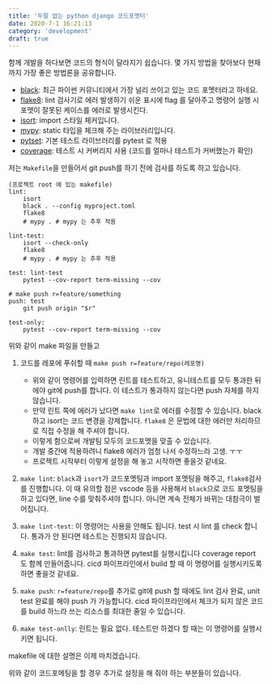 ```yaml
---
title: '두말 없는 python django 코드포멧터'
date: 2020-7-1 16:21:13
category: 'development'
draft: true
---
```


함께 개발을 하다보면 코드의 형식이 달라지기 쉽습니다. 몇 가지 방법을 찾아보다 현재까지 가장 좋은 방법론을 공유합니다.

- [black](https://github.com/psf/black): 최근 파이썬 커뮤니티에서 가장 널리 쓰이고 있는 코드 포멧터라고 하네요.
- [flake8](https://flake8.pycqa.org/en/latest/): lint 검사기로 에러 발생하기 쉬운 표시에 flag 를 달아주고 명령어 실행 시 포멧이 잘못된 케이스를 에러로 발생시킨다.
- [isort](https://github.com/timothycrosley/isort): import 스타일 체커입니다.
- [mypy](http://mypy-lang.org/): static 타입을 체크해 주는 라이브러리입니다.
- [pytset](): 기본 테스트 라이브러리를 pytest 로 적용
- [coverage](): 테스트 시 커버리지 사용 (코드를 얼마나 테스트가 커버했는가 확인)

저는 `Makefile`을 만들어서 git push를 하기 전에 검사를 하도록 하고 있습니다.

```
(프로젝트 root 에 있는 makefile)
lint:
	isort
	black . --config myproject.toml
	flake8
	# mypy . # mypy 는 추후 적용

lint-test:
	isort --check-only
	flake8
	# mypy . # mypy 는 추후 적용

test: lint-test
	pytest --cov-report term-missing --cov

# make push r=feature/something
push: test
	git push origin "$r"

test-only:
	pytest --cov-report term-missing --cov
```

위와 같이 make 파일을 만들고

1. 코드를 레포에 푸쉬할 때 `make push r=feature/repo(레포명)`

   - 위와 같이 명령어를 입력하면 린트를 테스트하고, 유니테스트를 모두 통과한 뒤에야 git에 push를 합니다. 이 테스트가 통과하지 않는다면 push 자체를 하지 않습니다.
   - 만약 린트 쪽에 에러가 났다면 `make lint`로 에러를 수정할 수 있습니다. black하고 isort는 코드 변경을 강제합니다. `flake8` 은 문법에 대한 에러만 처리하므로 직접 수정을 해 주셔야 합니다.
   - 이렇게 함으로써 개발팀 모두의 코드포멧을 맞출 수 있습니다.
   - 개발 중간에 적용하려니 flake8 에러가 엄청 나서 수정하느라 고생. ㅜㅜ
   - 프로젝트 시작부터 이렇게 설정을 해 놓고 시작하면 좋을것 같네요.

2. `make lint`: `black`과 `isort`가 코드포멧팅과 import 포멧팅을 해주고, `flake8`검사를 진행합니다. 이 때 유의할 점은 vscode 등을 사용해서 `black`으로 코드 포멧팅을 하고 있다면, line 수를 맞춰주셔야 합니다. 아니면 계속 전체가 바뀌는 대참극이 벌어집니다.

3. `make lint-test`: 이 명령어는 사용을 안해도 됩니다. test 시 lint 를 check 합니다. 통과가 안 된다면 테스트는 진행되지 않습니다.

4. `make test`: lint를 검사하고 통과하면 pytest를 실행시킵니다 coverage report 도 함께 만들어줍니다. cicd 파이프라인에서 build 할 때 이 명령어를 실행시키도록 하면 좋을것 같네요.

5. `make push`: `r=feature/repo`를 추가로 git에 push 할 때에도 lint 검사 완료, unit test 완료를 해야 push 가 가능합니다. cicd 파이프라인에서 체크가 되지 않은 코드를 build 하느라 쓰는 리소스를 최대한 줄일 수 있습니다.

6. `make test-onlly`: 린트는 필요 없다. 테스트만 하겠다 할 때는 이 명령어를 실행시키면 됩니다.

makefile 에 대한 설명은 이제 마치겠습니다.

위와 같이 코드포메팅을 할 경우 추가로 설정을 해 줘야 하는 부분들이 있습니다.

